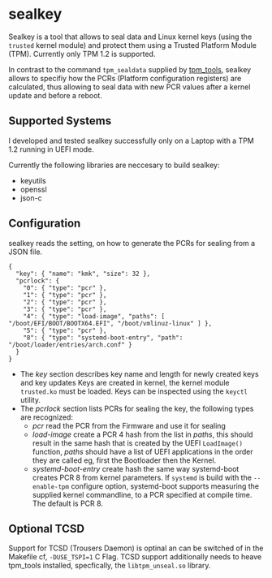 sealkey
=======

Sealkey is a tool that allows to seal data and Linux kernel keys (using the `trusted` kernel module)
and protect them using a Trusted Platform Module (TPM). Currently only TPM 1.2 is supported.

In contrast to the command `tpm_sealdata` supplied by [tpm_tools][1], sealkey allows to specifiy how the
PCRs (Platform configuration registers) are calculated, thus allowing to seal data with new PCR values
after a kernel update and before a reboot.

Supported Systems
-----------------

I developed and tested sealkey successfully only on a Laptop with a TPM 1.2 running in UEFI mode.

Currently the following libraries are neccesary to build sealkey:
 - keyutils
 - openssl
 - json-c

Configuration
-------------

sealkey reads the setting, on how to generate the PCRs for sealing from a JSON file.

~~~~~~~~~~~~~{.js}
{
  "key": { "name": "kmk", "size": 32 },
  "pcrlock": {
    "0": { "type": "pcr" },
    "1": { "type": "pcr" },
    "2": { "type": "pcr" },
    "3": { "type": "pcr" },
    "4": { "type": "load-image", "paths": [ "/boot/EFI/BOOT/BOOTX64.EFI", "/boot/vmlinuz-linux" ] },
    "5": { "type": "pcr" },
    "8": { "type": "systemd-boot-entry", "path": "/boot/loader/entries/arch.conf" }
  }
}
~~~~~~~~~~~~~

 - The *key* section describes key name and length for newly created keys and key updates
   Keys are created in kernel, the kernel module `trusted.ko` must be loaded. Keys can be
   inspected using the `keyctl` utility.
 - The *pcrlock* section lists PCRs for sealing the key, the following types are recognized:
   - *pcr* read the PCR from the Firmware and use it for sealing
   - *load-image* create a PCR 4 hash from the list in *paths*, this should result in the same hash
     that is created by the UEFI `LoadImage()` function, *paths* should have a list of UEFI applications
     in the order they are called eg, first the Bootloader then the Kernel.
   - *systemd-boot-entry* create hash the same way systemd-boot creates PCR 8 from kernel parameters.
     If `systemd` is build with the `--enable-tpm` configure option, systemd-boot supports measuring
     the supplied kernel commandline, to a PCR specified at compile time. The default is PCR 8.

Optional TCSD
-------------

Support for TCSD (Trousers Daemon) is optinal an can be switched of in the Makefile cf, `-DUSE_TSPI=1` C Flag.
TCSD support additionally needs to heave tpm_tools installed, specfically, the `libtpm_unseal.so` library.

[1]: https://sourceforge.net/projects/trousers/

